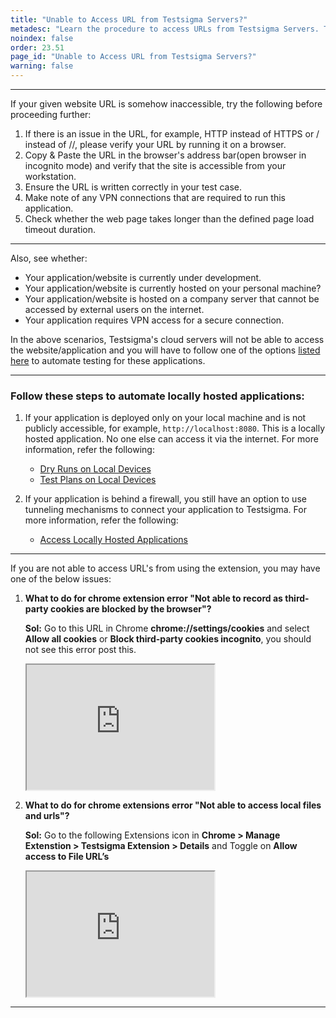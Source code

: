 ```yaml
---
title: "Unable to Access URL from Testsigma Servers?"
metadesc: "Learn the procedure to access URLs from Testsigma Servers. This guide covers the steps for accessing the URL if the given URL is somehow inaccessible."
noindex: false
order: 23.51
page_id: "Unable to Access URL from Testsigma Servers?"
warning: false
---
```


---

If your given website URL is somehow inaccessible, try the following before proceeding further:
 
1. If there is an issue in the URL, for example, HTTP instead of HTTPS or / instead of //, please verify your URL by running it on a browser. 
2. Copy & Paste the URL in the browser's address bar(open browser in incognito mode) and verify that the site is accessible from your workstation.
3. Ensure the URL is written correctly in your test case.
4. Make note of any VPN connections that are required to run this application.
5. Check whether the web page takes longer than the defined page load timeout duration.

---

Also, see whether:
* Your application/website is currently under development.
* Your application/website is currently hosted on your personal machine?
* Your application/website is hosted on a company server that cannot be accessed by external users on the internet.
* Your application requires VPN access for a secure connection.

In the above scenarios, Testsigma's cloud servers will not be able to access the website/application and you will have to follow one of the options [listed here](https://testsigma.com/docs/runs/test-locally-hosted-applications/) to automate testing for these applications.
 
---

### **Follow these steps to automate locally hosted applications:**

1. If your application is deployed only on your local machine and is not publicly accessible, for example, ```http://localhost:8080```. This is a locally hosted application. No one else can access it via the internet. For more information, refer the following:
    - [Dry Runs on Local Devices](https://testsigma.com/docs/runs/dry-runs-on-local-devices/) 
    - [Test Plans on Local Devices](https://testsigma.com/docs/runs/test-plans-on-local-devices/)

2. If your application is behind a firewall, you still have an option to use tunneling mechanisms to connect your application to Testsigma. For more information, refer the following: 
    
    - [Access Locally Hosted Applications](https://testsigma.com/docs/runs/test-locally-hosted-applications/)
 

---

If you are not able to access URL's from using the extension, you may have one of the below issues:

1. **What to do for chrome extension error "Not able to record as third-party cookies are blocked by the browser"?**

   **Sol:** Go to this URL in Chrome **chrome://settings/cookies** and select **Allow all cookies** or **Block third-party cookies incognito**, you should not see this error post this.

   <iframe src="https://docs.testsigma.com/videos/url-not-accesible/Allow_cookies_or_Block_thirdparty_cookies.mp4" width="300" height="200"></iframe>

2. **What to do for chrome extensions error "Not able to access local files and urls"?**

   **Sol:** Go to the following Extensions icon in **Chrome > Manage Extenstion > Testsigma Extension > Details** and Toggle on **Allow access to File URL’s**

   <iframe src="https://docs.testsigma.com/videos/url-not-accesible/Local_File_access.mp4" width="300" height="200"></iframe>


---